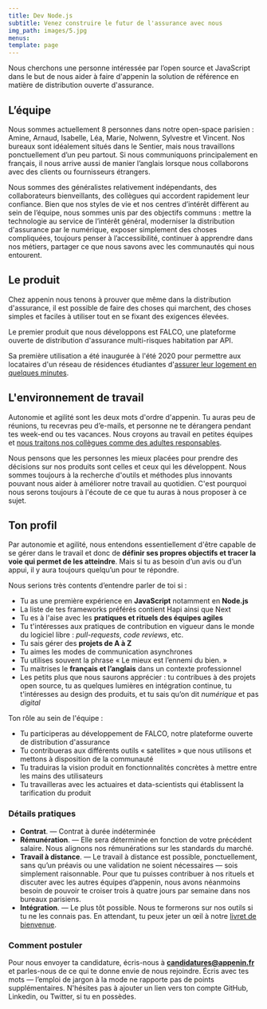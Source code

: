 ```yaml
---
title: Dev Node.js 
subtitle: Venez construire le futur de l'assurance avec nous
img_path: images/5.jpg
menus:
template: page
---
```


Nous cherchons une personne intéressée par l’open source et JavaScript dans le but 
de nous aider à faire d'appenin la solution de référence en matière de distribution 
ouverte d'assurance.

## L’équipe

Nous sommes actuellement 8 personnes dans notre open-space parisien : Amine, Arnaud, Isabelle, 
Léa, Marie, Nolwenn, Sylvestre et Vincent. Nos bureaux sont idéalement situés dans le Sentier, 
mais nous travaillons ponctuellement d’un peu partout. Si nous communiquons principalement en 
français, il nous arrive aussi de manier l’anglais lorsque nous collaborons avec des clients ou 
fournisseurs étrangers.

Nous sommes des généralistes relativement indépendants, des collaborateurs bienveillants, 
des collègues qui accordent rapidement leur confiance. 
Bien que nos styles de vie et nos centres d’intérêt diffèrent au sein de l’équipe, 
nous sommes unis par des objectifs communs : mettre la technologie au service de l’intérêt général, 
moderniser la distribution d'assurance par le numérique, exposer simplement des choses compliquées, 
toujours penser à l’accessibilité, continuer à apprendre dans nos métiers, 
partager ce que nous savons avec les communautés qui nous entourent.

## Le produit

Chez appenin nous tenons à prouver que même dans la distribution d'assurance, 
il est possible de faire des choses qui marchent, des choses simples et faciles à utiliser 
tout en se fixant des exigences élevées.

Le premier produit que nous développons est FALCO, une plateforme ouverte de distribution 
d'assurance multi-risques habitation par API. 

Sa première utilisation a été inaugurée à l'été 2020 pour permettre aux locataires 
d'un réseau de résidences étudiantes d'[assurer leur logement en quelques minutes](https://assurance.appenin.fr/studyo/).


## L'environnement de travail

Autonomie et agilité sont les deux mots d'ordre d'appenin. Tu auras peu de réunions, 
tu recevras peu d’e-mails, et personne ne te dérangera pendant tes week-end ou tes 
vacances. Nous croyons au travail en petites équipes et 
[nous traitons nos collègues comme des adultes responsables](https://appenin.github.io/appenin/charte.html).

Nous pensons que les personnes les mieux placées pour prendre des décisions sur nos produits 
sont celles et ceux qui les développent. Nous sommes toujours à la recherche d'outils et méthodes 
plus innovants pouvant nous aider à améliorer notre travail au quotidien. 
C'est pourquoi nous serons toujours à l'écoute de ce que tu auras à nous proposer à ce sujet.

## Ton profil

Par autonomie et agilité, nous entendons essentiellement d'être capable de se gérer dans le travail 
et donc de **définir ses propres objectifs et tracer la voie qui permet de les atteindre**. Mais si 
tu as besoin d’un avis ou d’un appui, il y aura toujours quelqu’un pour te répondre.

Nous serions très contents d’entendre parler de toi si :

* Tu as une première expérience en **JavaScript** notamment en **Node.js**
* La liste de tes frameworks préférés contient Hapi ainsi que Next
* Tu es à l'aise avec les **pratiques et rituels des équipes agiles**
* Tu t'intéresses aux pratiques de contribution en vigueur dans le monde du logiciel 
libre : *pull-requests*, *code reviews*, etc.
* Tu sais gérer des **projets de A à Z**
* Tu aimes les modes de communication asynchrones
* Tu utilises souvent la phrase « Le mieux est l’ennemi du bien. »
* Tu maitrises le **français et l’anglais** dans un contexte professionnel
* Les petits plus que nous saurons apprécier : tu contribues à des projets open source,
tu as quelques lumières en intégration continue, tu t'intéresses au design des produits,
et tu sais qu’on dit *numérique* et pas *digital*

Ton rôle au sein de l'équipe :
* Tu participeras au développement de FALCO, notre plateforme ouverte de distribution d'assurance
* Tu contribueras aux différents outils « satellites » que nous utilisons et mettons à disposition 
de la communauté
* Tu traduiras la vision produit en fonctionnalités concrètes à mettre entre les mains des utilisateurs
* Tu travailleras avec les actuaires et data-scientists qui établissent la tarification du produit


### Détails pratiques

* **Contrat**. — Contrat à durée indéterminée
* **Rémunération**. — Elle sera déterminée en fonction de votre précédent salaire. Nous alignons nos rémunérations sur 
les standards du marché.
* **Travail à distance**. — Le travail à distance est possible, ponctuellement, sans qu’un préavis ou 
une validation ne soient nécessaires — sois simplement raisonnable. Pour que tu puisses contribuer 
à nos rituels et discuter avec les autres équipes d’appenin, nous avons néanmoins besoin de pouvoir 
te croiser trois à quatre jours par semaine dans nos bureaux parisiens.
* **Intégration**. — Le plus tôt possible. Nous te formerons sur nos outils si tu ne les 
connais pas. En attendant, tu peux jeter un œil à notre [livret de bienvenue](https://appenin.github.io/appenin/).


### Comment postuler

Pour nous envoyer ta candidature, écris-nous à **candidatures@appenin.fr** et parles-nous de ce qui 
te donne envie de nous rejoindre. Écris avec tes mots — l’emploi de jargon à la mode ne 
rapporte pas de points supplémentaires. N'hésites pas à ajouter un lien vers ton compte GitHub, 
Linkedin, ou Twitter, si tu en possèdes.

